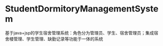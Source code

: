 # StudentDormitoryManagementSystem
 基于java+jsp的学生宿舍管理系统：角色分为管理员、学生、宿舍管理员；集成宿舍楼管理、学生管理、缺勤记录等功能于一体的系统
